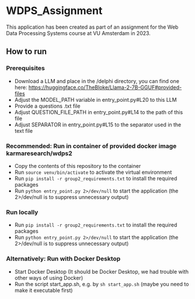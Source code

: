 # WDPS_Assignment
This application has been created as part of an assignment for the Web Data Processing Systems course at VU Amsterdam in 2023.

## How to run
### Prerequisites
- Download a LLM and place in the /delphi directory, you can find one here: https://huggingface.co/TheBloke/Llama-2-7B-GGUF#provided-files
- Adjust the MODEL_PATH variable in entry_point.py#L20 to this LLM
- Provide a questions .txt file
- Adjust QUESTION_FILE_PATH in entry_point.py#L14 to the path of this file
- Adjust SEPARATOR in entry_point.py#L15 to the separator used in the text file

### Recommended: Run in container of provided docker image karmaresearch/wdps2
- Copy the contents of this repository to the container
- Run `source venv/bin/activate` to activate the virtual environment
- Run `pip install -r group2_requirements.txt` to install the required packages
- Run `python entry_point.py 2>/dev/null` to start the application (the 2>/dev/null is to suppress unnecessary output)

### Run locally
- Run `pip install -r group2_requirements.txt` to install the required packages
- Run `python entry_point.py 2>/dev/null` to start the application (the 2>/dev/null is to suppress unnecessary output)

### Alternatively: Run with Docker Desktop
- Start Docker Desktop (It should be Docker Desktop, we had trouble with other ways of using Docker)
- Run the script start_app.sh, e.g. by `sh start_app.sh` (maybe you need to make it executable first)
